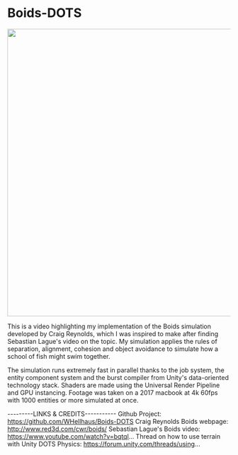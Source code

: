 # Boids-DOTS

<a href="https://www.youtube.com/watch?v=cIA_Ba_SDUk"><img src="https://img.youtube.com/vi/cIA_Ba_SDUk/0.jpg" width="650pxpx"></a>

This is a video highlighting my implementation of the Boids simulation developed by Craig Reynolds, which I was inspired to make after finding Sebastian Lague's video on the topic. My simulation applies the rules of separation, alignment, cohesion and object avoidance to simulate how a school of fish might swim together. 

The simulation runs extremely fast in parallel thanks to the job system, the entity component system and the burst compiler from Unity's data-oriented technology stack. Shaders are made using the Universal Render Pipeline and GPU instancing. Footage was taken on a 2017 macbook at 4k 60fps with 1000 entities or more simulated at once.

---------LINKS & CREDITS-----------
Github Project: https://github.com/WHellhaus/Boids-DOTS
Craig Reynolds Boids webpage: http://www.red3d.com/cwr/boids/
Sebastian Lague's Boids video: https://www.youtube.com/watch?v=bqtql...
Thread on how to use terrain with Unity DOTS Physics: https://forum.unity.com/threads/using...
